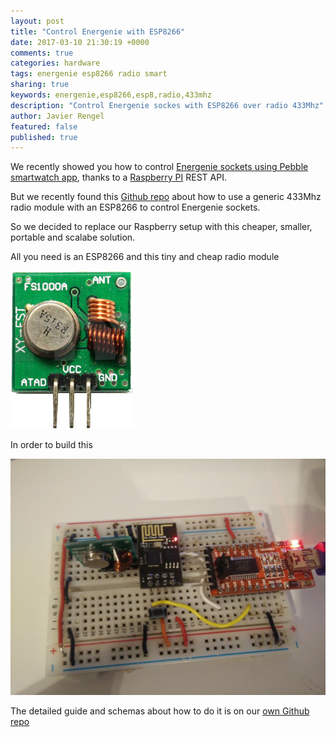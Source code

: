 ```yaml
---
layout: post
title: "Control Energenie with ESP8266"
date: 2017-03-10 21:30:19 +0000
comments: true
categories: hardware
tags: energenie esp8266 radio smart
sharing: true
keywords: energenie,esp8266,esp8,radio,433mhz
description: "Control Energenie sockes with ESP8266 over radio 433Mhz"
author: Javier Rengel
featured: false
published: true
---
```


We recently showed you how to control [Energenie sockets using Pebble smartwatch app](http://coconauts.net/blog/2017/02/15/control-energenie-with-pebble/),
thanks to a [Raspberry PI](http://coconauts.net/blog/2016/04/15/energinie-and-raspberry-pi-setup/) REST API.

But we recently found this [Github repo](https://github.com/cjdell/esp-rf-switch)
about how to use a generic 433Mhz radio module with an ESP8266  to control Energenie sockets.

<!--more-->

So we decided to replace our Raspberry setup with this cheaper, smaller, portable and scalabe solution.

All you need is an ESP8266 and this tiny and cheap radio module

![radio-transmitter](/images/posts/2017-02-16-control-energenie-esp8266/radio-transmitter.png)

In order to build this

![hardware](/images/posts/2017-02-16-control-energenie-esp8266/hardware.png)

The detailed guide and schemas about how to do it is on our [own Github repo](https://github.com/rephus/esp8266-energenie-switch)
